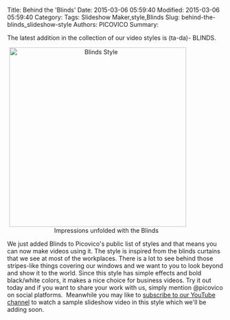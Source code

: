Title: Behind the 'Blinds'
Date: 2015-03-06 05:59:40
Modified: 2015-03-06 05:59:40
Category: 
Tags: Slideshow Maker,style,Blinds
Slug: behind-the-blinds_slideshow-style
Authors: PICOVICO
Summary: 

The latest addition in the collection of our video styles is (ta-da)- BLINDS.
<div class="mceTemp mceIEcenter" style="text-align: center;"><dl id="attachment_794" class="wp-caption aligncenter" style="width: 422px;"><dt class="wp-caption-dt"><a href="themes/wp-content/uploads/2015/03/Blinds1.png"><img class=" wp-image-794 " title="Blinds" src="themes/wp-content/uploads/2015/03/Blinds1.png" alt="Blinds Style" width="412" height="418" /></a></dt><dd class="wp-caption-dd">Impressions unfolded with the Blinds</dd></dl></div>
We just added Blinds to Picovico's public list of styles and that means you can now make videos using it. The style is inspired from the blinds curtains that we see at most of the workplaces. There is a lot to see behind those stripes-like things covering our windows and we want to you to look beyond and show it to the world. Since this style has simple effects and bold black/white colors, it makes a nice choice for business videos. Try it out today and if you want to share your work with us, simply mention @picovico on social platforms.  Meanwhile you may like to <a href="https://www.youtube.com/channel/UC0sFZ1KMw9yVvNbLh4NS_Bg?sub_confirmation=1" target="_blank">subscribe to our YouTube channel</a> to watch a sample slideshow video in this style which we'll be adding soon.
